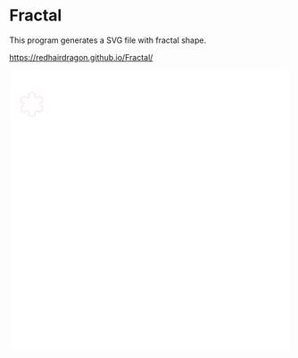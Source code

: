 # Fractal

This program generates a SVG file with fractal shape.

https://redhairdragon.github.io/Fractal/

![coord](./coord.svg)

